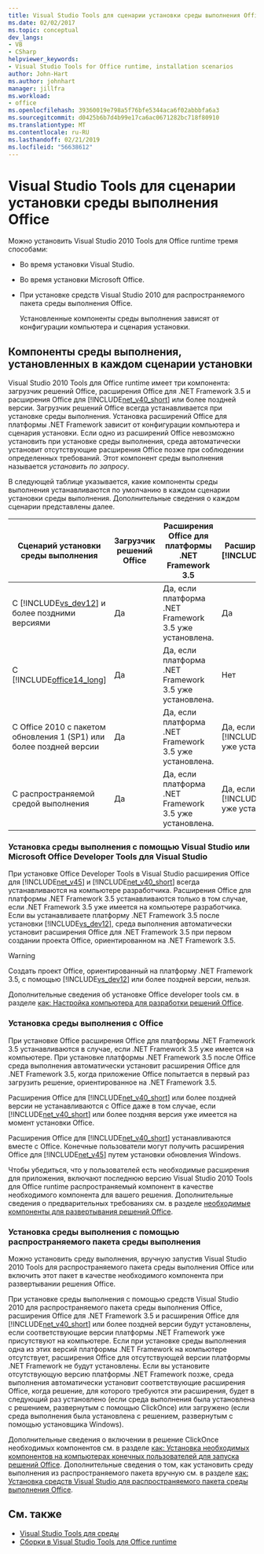 ```yaml
---
title: Visual Studio Tools для сценарии установки среды выполнения Office
ms.date: 02/02/2017
ms.topic: conceptual
dev_langs:
- VB
- CSharp
helpviewer_keywords:
- Visual Studio Tools for Office runtime, installation scenarios
author: John-Hart
ms.author: johnhart
manager: jillfra
ms.workload:
- office
ms.openlocfilehash: 39360019e798a5f76bfe5344aca6f02abbbfa6a3
ms.sourcegitcommit: d0425b6b7d4b99e17ca6ac0671282bc718f80910
ms.translationtype: MT
ms.contentlocale: ru-RU
ms.lasthandoff: 02/21/2019
ms.locfileid: "56638612"
---
```

# <a name="visual-studio-tools-for-office-runtime-installation-scenarios"></a>Visual Studio Tools для сценарии установки среды выполнения Office
  Можно установить Visual Studio 2010 Tools для Office runtime тремя способами:

- Во время установки Visual Studio.

- Во время установки Microsoft Office.

- При установке средств Visual Studio 2010 для распространяемого пакета среды выполнения Office.

  Установленные компоненты среды выполнения зависят от конфигурации компьютера и сценария установки.

## <a name="runtime-components-that-are-installed-in-each-installation-scenario"></a>Компоненты среды выполнения, установленных в каждом сценарии установки
 Visual Studio 2010 Tools для Office runtime имеет три компонента: загрузчик решений Office, расширения Office для .NET Framework 3.5 и расширения Office для [!INCLUDE[net_v40_short](../sharepoint/includes/net-v40-short-md.md)] или более поздней версии. Загрузчик решений Office всегда устанавливается при установке среды выполнения. Установка расширений Office для платформы .NET Framework зависит от конфигурации компьютера и сценария установки. Если одно из расширений Office невозможно установить при установке среды выполнения, среда автоматически установит отсутствующие расширения Office позже при соблюдении определенных требований. Этот компонент среды выполнения называется *установить по запросу*.

 В следующей таблице указывается, какие компоненты среды выполнения устанавливаются по умолчанию в каждом сценарии установки среды выполнения. Дополнительные сведения о каждом сценарии представлены далее.

|Сценарий установки среды выполнения|Загрузчик решений Office|Расширения Office для платформы .NET Framework 3.5|Расширения Office для [!INCLUDE[net_v40_short](../sharepoint/includes/net-v40-short-md.md)]|Расширения Office для [!INCLUDE[net_v45](../vsto/includes/net-v45-md.md)]|
|-----------------------------------|----------------------------|--------------------------------------------------| - |---------------------------------------------------------------------------|
|С [!INCLUDE[vs_dev12](../vsto/includes/vs-dev12-md.md)] и более поздними версиями|Да|Да, если платформа .NET Framework 3.5 уже установлена.|Да|Да|
|С [!INCLUDE[office14_long](../vsto/includes/office14-long-md.md)]|Да|Да, если платформа .NET Framework 3.5 уже установлена.|Нет|Нет|
|С Office 2010 с пакетом обновления 1 (SP1) или более поздней версии|Да|Да, если платформа .NET Framework 3.5 уже установлена.|Да, если платформа [!INCLUDE[net_v40_short](../sharepoint/includes/net-v40-short-md.md)] уже установлена.|Нет|
|С распространяемой средой выполнения|Да|Да, если платформа .NET Framework 3.5 уже установлена.|Да, если платформа [!INCLUDE[net_v40_short](../sharepoint/includes/net-v40-short-md.md)] уже установлена.|Да, если платформа [!INCLUDE[net_v45](../vsto/includes/net-v45-md.md)] уже установлена.|

### <a name="install-the-runtime-with-visual-studio-or-the-microsoft-office-developer-tools-for-visual-studio"></a>Установка среды выполнения с помощью Visual Studio или Microsoft Office Developer Tools для Visual Studio
 При установке Office Developer Tools в Visual Studio расширения Office для [!INCLUDE[net_v45](../vsto/includes/net-v45-md.md)] и [!INCLUDE[net_v40_short](../sharepoint/includes/net-v40-short-md.md)] всегда устанавливаются на компьютере разработчика. Расширения Office для платформы .NET Framework 3.5 устанавливаются только в том случае, если .NET Framework 3.5 уже имеется на компьютере разработчика. Если вы устанавливаете платформу .NET Framework 3.5 после установки [!INCLUDE[vs_dev12](../vsto/includes/vs-dev12-md.md)], среда выполнения автоматически установит расширения Office для .NET Framework 3.5 при первом создании проекта Office, ориентированном на .NET Framework 3.5.

> [!WARNING]
>  Создать проект Office, ориентированный на платформу .NET Framework 3.5, с помощью [!INCLUDE[vs_dev12](../vsto/includes/vs-dev12-md.md)] или более поздней версии, нельзя.

 Дополнительные сведения об установке Office developer tools см. в разделе [как: Настройка компьютера для разработки решений Office](../vsto/how-to-configure-a-computer-to-develop-office-solutions.md).

### <a name="install-the-runtime-with-office"></a>Установка среды выполнения с Office
 При установке Office расширения Office для платформы .NET Framework 3.5 устанавливаются в случае, если .NET Framework 3.5 уже имеется на компьютере. При установке платформы .NET Framework 3.5 после Office среда выполнения автоматически установит расширения Office для .NET Framework 3.5, когда приложение Office попытается в первый раз загрузить решение, ориентированное на .NET Framework 3.5.

 Расширения Office для [!INCLUDE[net_v40_short](../sharepoint/includes/net-v40-short-md.md)] или более поздней версии не устанавливаются с Office даже в том случае, если [!INCLUDE[net_v40_short](../sharepoint/includes/net-v40-short-md.md)] или более поздняя версия уже имеется на момент установки Office.

 Расширения Office для [!INCLUDE[net_v40_short](../sharepoint/includes/net-v40-short-md.md)] устанавливаются вместе с Office. Конечные пользователи могут получить расширения Office для [!INCLUDE[net_v45](../vsto/includes/net-v45-md.md)] путем установки обновления Windows.

 Чтобы убедиться, что у пользователей есть необходимые расширения для приложения, включают последнюю версию Visual Studio 2010 Tools для Office runtime распространяемый компонент в качестве необходимого компонента для вашего решения. Дополнительные сведения о предварительных требованиях см. в разделе [необходимые компоненты для развертывания решений Office](https://msdn.microsoft.com/9f672809-43a3-40a1-9057-397ce3b5126e).

### <a name="install-the-runtime-by-using-the-runtime-redistributable"></a>Установка среды выполнения с помощью распространяемого пакета среды выполнения
 Можно установить среду выполнения, вручную запустив Visual Studio 2010 Tools для распространяемого пакета среды выполнения Office или включить этот пакет в качестве необходимого компонента при развертывании решения Office.

 При установке среды выполнения с помощью средств Visual Studio 2010 для распространяемого пакета среды выполнения Office, расширения Office для .NET Framework 3.5 и расширения Office для [!INCLUDE[net_v40_short](../sharepoint/includes/net-v40-short-md.md)] или более поздней версии будут установлены, если соответствующие версии платформы .NET Framework уже присутствуют на компьютере. Если при установке среды выполнения одна из этих версий платформы .NET Framework на компьютере отсутствует, расширения Office для отсутствующей версии платформы .NET Framework не будут установлены. Если вы установите отсутствующую версию платформы .NET Framework позже, среда выполнения автоматически установит соответствующие расширения Office, когда решение, для которого требуются эти расширения, будет в следующий раз установлено (если среда выполнения была установлена с решением, развернутым с помощью ClickOnce) или загружено (если среда выполнения была установлена с решением, развернутым с помощью установщика Windows).

 Дополнительные сведения о включении в решение ClickOnce необходимых компонентов см. в разделе [как: Установка необходимых компонентов на компьютерах конечных пользователей для запуска решений Office](https://msdn.microsoft.com/74dd2c52-838f-4abf-b2b4-4d7b0c2a0a98). Дополнительные сведения о том, как установить среду выполнения из распространяемого пакета вручную см. в разделе [как: Установка средств Visual Studio для распространяемого пакета среды выполнения Office](../vsto/how-to-install-the-visual-studio-tools-for-office-runtime-redistributable.md).

## <a name="see-also"></a>См. также
- [Visual Studio Tools для среды](../vsto/visual-studio-tools-for-office-runtime-overview.md)
- [Сборки в Visual Studio Tools для Office runtime](../vsto/assemblies-in-the-visual-studio-tools-for-office-runtime.md)

